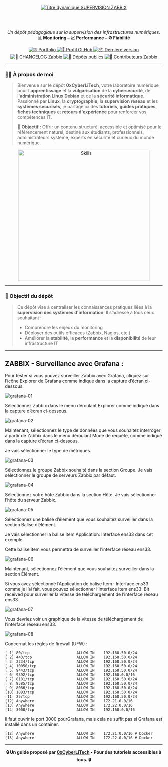 <div align="center">

  <br></br>
  
  <a href="https://github.com/0xCyberLiTech">
    <img src="https://readme-typing-svg.herokuapp.com?font=JetBrains+Mono&size=50&duration=6000&pause=1000000000&color=FF0048&center=true&vCenter=true&width=1100&lines=%3ESUPERVISION+ZABBIX_" alt="Titre dynamique SUPERVISION ZABBIX" />
  </a>
  
  <br></br>
  
  <p align="center">
    <em>Un dépôt pédagogique sur la supervision des infrastructures numériques.</em><br>
    <strong>📊 Monitoring – 📈 Performance – ⚙️ Fiabilité</strong>
  </p>

  <p align="center">
    <a href="https://0xcyberlitech.github.io/">
      <img src="https://img.shields.io/badge/Portfolio-0xCyberLiTech-181717?logo=github&style=flat-square" alt="🌐 Portfolio" />
    </a>
    <a href="https://github.com/0xCyberLiTech">
      <img src="https://img.shields.io/badge/Profil-GitHub-181717?logo=github&style=flat-square" alt="🔗 Profil GitHub" />
    </a>
    <a href="https://github.com/0xCyberLiTech/Zabbix/releases/latest">
      <img src="https://img.shields.io/github/v/release/0xCyberLiTech/Zabbix?label=version&style=flat-square&color=blue" alt="📦 Dernière version" />
    </a>
    <a href="https://github.com/0xCyberLiTech/Zabbix/blob/main/CHANGELOG.md">
      <img src="https://img.shields.io/badge/📄%20Changelog-Zabbix-blue?style=flat-square" alt="📄 CHANGELOG Zabbix" />
    </a>
    <a href="https://github.com/0xCyberLiTech?tab=repositories">
      <img src="https://img.shields.io/badge/Dépôts-publics-blue?style=flat-square" alt="📂 Dépôts publics" />
    </a>
    <a href="https://github.com/0xCyberLiTech/Zabbix/graphs/contributors">
      <img src="https://img.shields.io/badge/👥%20Contributeurs-cliquez%20ici-007ec6?style=flat-square" alt="👥 Contributeurs Zabbix" />
    </a>
  </p>

</div>

---

### 👨‍💻 **À propos de moi**

> Bienvenue sur le dépôt <strong>0xCyberLiTech</strong>, votre laboratoire numérique pour l'<strong>apprentissage</strong> et la <strong>vulgarisation</strong> de la <strong>cybersécurité</strong>, de l'<strong>administration Linux Debian</strong> et de la <strong>sécurité informatique</strong>.
> Passionné par <strong>Linux</strong>, la <strong>cryptographie</strong>, la <strong>supervision réseau</strong> et les <strong>systèmes sécurisés</strong>, je partage ici des <strong>tutoriels</strong>, <strong>guides pratiques</strong>, <strong>fiches techniques</strong> et <strong>retours d'expérience</strong> pour renforcer vos compétences IT.
>
> 🎯 <strong>Objectif :</strong> Offrir un contenu structuré, accessible et optimisé pour le référencement naturel, destiné aux étudiants, professionnels, administrateurs système, experts en sécurité et curieux du monde numérique.

<p align="center">
  <a href="https://github.com/0xCyberLiTech" target="_blank" rel="noopener">
    <img src="https://skillicons.dev/icons?i=linux,debian,bash,docker,nginx,git,vim,python,markdown" alt="Skills" width="420">
  </a>
</p>

---

### 🎯 Objectif du dépôt

> Ce dépôt vise à centraliser les connaissances pratiques liées à la **supervision des systèmes d'information**. Il s’adresse à tous ceux souhaitant :
> 
> - Comprendre les enjeux du monitoring
> - Déployer des outils efficaces (Zabbix, Nagios, etc.)
> - Améliorer la **stabilité**, la **performance** et la **disponibilité** de leur infrastructure IT

---

## ZABBIX - Surveillance avec Grafana :

Pour tester si vous pouvez surveiller Zabbix avec Grafana, cliquez sur l’icône Explorer de Grafana comme indiqué dans la capture d’écran ci-dessous.

![grafana-01](./images/grafana-01.png)

Sélectionnez Zabbix dans le menu déroulant Explorer comme indiqué dans la capture d’écran ci-dessous.

![grafana-02](./images/grafana-02.png)

Maintenant, sélectionnez le type de données que vous souhaitez interroger à partir de Zabbix dans le menu déroulant Mode de requête, comme indiqué dans la capture d’écran ci-dessous.

Je vais sélectionner le type de métriques.

![grafana-03](./images/grafana-03.png)

Sélectionnez le groupe Zabbix souhaité dans la section Groupe. Je vais sélectionner le groupe de serveurs Zabbix par défaut.

![grafana-04](./images/grafana-04.png)

Sélectionnez votre hôte Zabbix dans la section Hôte. Je vais sélectionner l’hôte du serveur Zabbix.

![grafana-05](./images/grafana-05.png)

Sélectionnez une balise d’élément que vous souhaitez surveiller dans la section Balise d’élément.

Je vais sélectionner la balise item Application: Interface ens33 dans cet exemple.

Cette balise item vous permettra de surveiller l’interface réseau ens33.

![grafana-06](./images/grafana-06.png)

Maintenant, sélectionnez l’élément que vous souhaitez surveiller dans la section Élément.

Si vous avez sélectionné l’Application de balise Item : Interface ens33 comme je l’ai fait, vous pouvez sélectionner l’Interface Item ens33: Bit received pour surveiller la vitesse de téléchargement de l’interface réseau ens33.

![grafana-07](./images/grafana-07.png)

Vous devriez voir un graphique de la vitesse de téléchargement de l’interface réseau ens33.

![grafana-08](./images/grafana-08.png)

Concernat les règles de firewall (UFW) :

```
[ 1] 80/tcp                     ALLOW IN    192.168.50.0/24
[ 2] 443/tcp                    ALLOW IN    192.168.50.0/24
[ 3] 2234/tcp                   ALLOW IN    192.168.50.0/24
[ 4] 10050/tcp                  ALLOW IN    192.168.50.0/24
[ 5] 9443/tcp                   ALLOW IN    192.168.50.0/24
[ 6] 9392/tcp                   ALLOW IN    192.168.0.0/16
[ 7] 8181/tcp                   ALLOW IN    192.168.50.0/24
[ 8] 8585/tcp                   ALLOW IN    192.168.50.0/24
[ 9] 8086/tcp                   ALLOW IN    192.168.50.0/24
[10] 1883/tcp                   ALLOW IN    192.168.50.0/24
[11] 25/tcp                     ALLOW IN    192.168.50.0/24
[12] Anywhere                   ALLOW IN    172.21.0.0/16
[13] Anywhere                   ALLOW IN    172.22.0.0/16
[14] 3000/tcp                   ALLOW IN    192.168.0.0/16

```
Il faut ouvrir le port 3000 pourGrafana, mais cela ne suffit pas si Grafana est installé dans un container.
```
[12] Anywhere                   ALLOW IN    172.21.0.0/16 # Docker
[13] Anywhere                   ALLOW IN    172.22.0.0/16 # Docker
```

---

<p align="center">
  <b>🔒 Un guide proposé par <a href="https://github.com/0xCyberLiTech">0xCyberLiTech</a> • Pour des tutoriels accessibles à tous. 🔒</b>
</p>
